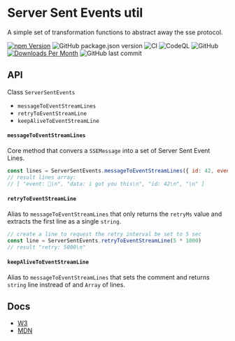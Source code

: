 # Server Sent Events util

A simple set of transformation functions to abstract away the sse protocol.

[![npm Version](https://img.shields.io/npm/v/@johntalton/sse-util.svg)](https://www.npmjs.com/package/@johntalton/sse-util)
![GitHub package.json version](https://img.shields.io/github/package-json/v/johntalton/sse-util)
![CI](https://github.com/johntalton/sse-util/workflows/CI/badge.svg)
![CodeQL](https://github.com/johntalton/sse-util/workflows/CodeQL/badge.svg)
![GitHub](https://img.shields.io/github/license/johntalton/sse-util)
[![Downloads Per Month](https://img.shields.io/npm/dm/@johntalton/sse-util.svg)](https://www.npmjs.com/package/@johntalton/sse-util)
![GitHub last commit](https://img.shields.io/github/last-commit/johntalton/sse-util)

## API

Class `ServerSentEvents`
- `messageToEventStreamLines`
- `retryToEventStreamLine`
- `keepAliveToEventStreamLine`

#### `messageToEventStreamLines`
Core method that convers a `SSEMessage` into a set of Server Sent Event Lines.  

```javascript
const lines = ServerSentEvents.messageToEventStreamLines({ id: 42, event: '🎁', data: ['i got you this'] })
// result lines array:
// [ "event: 🎁\n", "data: i got you this\n", "id: 42\n", "\n" ]
```


#### `retryToEventStreamLine`
Alias to `messageToEventStreamLines` that only returns the `retryMs` value and extracts the first line as a single `string`.

```javascript
// create a line to request the retry interval be set to 5 sec
const line = ServerSentEvents.retryToEventStreamLine(5 * 1000)
// result "retry: 5000\n"
```


#### `keepAliveToEventStreamLine`
Alias to `messageToEventStreamLines` that sets the comment and returns `string` line instread of and `Array` of lines.


## Docs
- [W3](https://www.w3.org/TR/eventsource/)
- [MDN](https://developer.mozilla.org/en-US/docs/Web/API/Server-sent_events)
